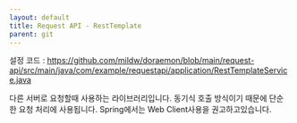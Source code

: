 ```yaml
---
layout: default
title: Request API - RestTemplate
parent: git
---
```


설정 코드 : https://github.com/mildw/doraemon/blob/main/request-api/src/main/java/com/example/requestapi/application/RestTemplateService.java

다른 서버로 요청할때 사용하는 라이브러리입니다.
동기식 호출 방식이기 때문에 단순한 요청 처리에 사용됩니다.
Spring에서는 Web Client사용을 권고하고있습니다.


